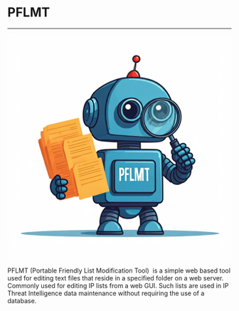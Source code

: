 # PFLMT

----

![S](/images/screen.jpeg)

PFLMT (Portable Friendly List Modification Tool)  is a simple web based tool used for editing text files that reside in a specified folder on a web server. Commonly used for editing IP lists from a web GUI. Such lists are used in IP Threat Intelligence data maintenance without requiring the use of a database.
